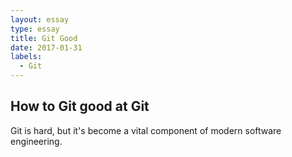 ```yaml
---
layout: essay
type: essay
title: Git Good
date: 2017-01-31
labels:
  - Git
---
```


## How to Git good at Git
Git is hard, but it's become a vital component of modern software engineering.